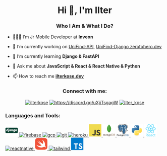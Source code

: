 <h1 align="center">Hi 👋, I'm Ilter</h1>
<h3 align="center">Who I Am & What I Do?</h3>

- 👨🏽‍💻 I’m Jr Mobile Developer at **Inveon**

- 🔭 I’m currently working on [UniFind-API](https://github.com/ilter/UniFind-API),  [UniFind-Django](https://github.com/ilter/UniFind-Django),[zerotohero.dev](https://github.com/zerotohero-dev/)

- 🌱 I’m currently learning **Django & FastAPI**

- 💬 Ask me about **JavaScript & React & React Native & Python**

- 📫 How to reach me **[ilterkose.dev](https://ilterkose.dev/)**

<h3 align="center">Connect with me:</h3>
<p align="center">
<a href="https://linkedin.com/in/ilterkose" target="blank"><img align="center" src="https://cdn.jsdelivr.net/npm/simple-icons@3.0.1/icons/linkedin.svg" alt="ilterkose" height="30" width="40" /></a>
<a href="https://discord.gg/https://discord.gg/uXjjTsgagW" target="blank"><img align="center" src="https://cdn.jsdelivr.net/npm/simple-icons@3.0.1/icons/discord.svg" alt="https://discord.gg/uXjjTsgagW" height="30" width="40" /></a>
  <a href="https://www.hackerrank.com/ilter_kose" target="blank"><img align="center" src="https://cdn.jsdelivr.net/npm/simple-icons@3.0.1/icons/hackerrank.svg" alt="ilter_kose" height="30" width="40" /></a>
</p>

<h3 align="left">Languages and Tools:</h3>
<p align="left"> <a href="https://www.djangoproject.com/" target="_blank"> <img src="https://raw.githubusercontent.com/devicons/devicon/master/icons/django/django-original.svg" alt="django" width="40" height="40"/> </a> <a href="https://firebase.google.com/" target="_blank"> <img src="https://www.vectorlogo.zone/logos/firebase/firebase-icon.svg" alt="firebase" width="40" height="40"/> </a> <a href="https://cloud.google.com" target="_blank"> <img src="https://www.vectorlogo.zone/logos/google_cloud/google_cloud-icon.svg" alt="gcp" width="40" height="40"/> </a> <a href="https://git-scm.com/" target="_blank"> <img src="https://www.vectorlogo.zone/logos/git-scm/git-scm-icon.svg" alt="git" width="40" height="40"/> </a> <a href="https://heroku.com" target="_blank"> <img src="https://www.vectorlogo.zone/logos/heroku/heroku-icon.svg" alt="heroku" width="40" height="40"/> </a> <a href="https://developer.mozilla.org/en-US/docs/Web/JavaScript" target="_blank"> <img src="https://raw.githubusercontent.com/devicons/devicon/master/icons/javascript/javascript-original.svg" alt="javascript" width="40" height="40"/> </a> <a href="https://www.mongodb.com/" target="_blank"> <img src="https://raw.githubusercontent.com/devicons/devicon/master/icons/mongodb/mongodb-original-wordmark.svg" alt="mongodb" width="40" height="40"/> </a> <a href="https://www.postgresql.org" target="_blank"> <img src="https://raw.githubusercontent.com/devicons/devicon/master/icons/postgresql/postgresql-original-wordmark.svg" alt="postgresql" width="40" height="40"/> </a> <a href="https://www.python.org" target="_blank"> <img src="https://raw.githubusercontent.com/devicons/devicon/master/icons/python/python-original.svg" alt="python" width="40" height="40"/> </a> <a href="https://reactjs.org/" target="_blank"> <img src="https://raw.githubusercontent.com/devicons/devicon/master/icons/react/react-original-wordmark.svg" alt="react" width="40" height="40"/> </a> <a href="https://reactnative.dev/" target="_blank"> <img src="https://reactnative.dev/img/header_logo.svg" alt="reactnative" width="40" height="40"/> </a> <a href="https://developer.apple.com/swift/" target="_blank"> <img src="https://raw.githubusercontent.com/devicons/devicon/master/icons/swift/swift-original.svg" alt="swift" width="40" height="40"/> </a> <a href="https://tailwindcss.com/" target="_blank"> <img src="https://www.vectorlogo.zone/logos/tailwindcss/tailwindcss-icon.svg" alt="tailwind" width="40" height="40"/> </a> <a href="https://www.typescriptlang.org/" target="_blank"> <img src="https://raw.githubusercontent.com/devicons/devicon/master/icons/typescript/typescript-original.svg" alt="typescript" width="40" height="40"/> </a> </p>


